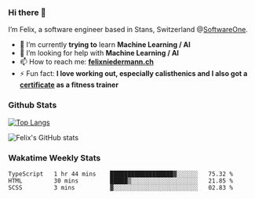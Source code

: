 ### Hi there 👋

I’m Felix, a software engineer based in Stans, Switzerland @[SoftwareOne](https://www.softwareone.com/en-ch/). 

- 🌱 I’m currently **trying to** learn **Machine Learning / AI**
- 🤔 I’m looking for help with **Machine Learning / AI**
- 📫 How to reach me: **[felixniedermann.ch](https://felixniedermann.ch)**
- ⚡ Fun fact: **I love working out, especially calisthenics and I also got a [certificate](https://www.linkedin.com/in/felix-niedermann-86b326200/detail/treasury/education:697774490/?entityUrn=urn%3Ali%3Afsd_profileTreasuryMedia%3A(ACoAADNOM1MBSjDz3V4QtpcG6yQ1vakGUh8C5cY%2C1609838012601)&section=education%3A697774490&treasuryCount=1) as a fitness trainer**

### Github Stats

[![Top Langs](https://github-readme-stats.vercel.app/api/top-langs/?username=FelixNiedermann&layout=compact&langs_count=10&theme=dracula)](https://github.com/FelixNiedermann)

![Felix's GitHub stats](https://github-readme-stats.vercel.app/api?username=FelixNiedermann&show_icons=true&theme=dracula)

### Wakatime Weekly Stats
<!--START_SECTION:waka-->
```text
TypeScript   1 hr 44 mins    ██████████████████▓░░░░░░   75.32 % 
HTML         30 mins         █████▒░░░░░░░░░░░░░░░░░░░   21.85 % 
SCSS         3 mins          ▓░░░░░░░░░░░░░░░░░░░░░░░░   02.83 % 
```
<!--END_SECTION:waka-->
